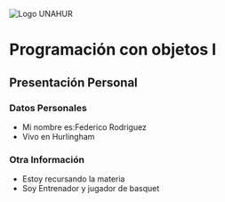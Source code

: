 ![Logo UNAHUR](./UNAHUR.png)

# Programación con objetos I
## Presentación Personal

### Datos Personales
- Mi nombre es:Federico Rodriguez   
- Vivo en Hurlingham


### Otra Información
- Estoy recursando la materia  
- Soy Entrenador y jugador de basquet 
